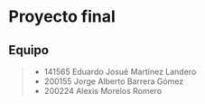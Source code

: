 # Proyecto final

## Equipo

> + 141565 Eduardo Josué Martínez Landero
> + 200155 Jorge Alberto Barrera Gómez
> + 200224 Alexis Morelos Romero